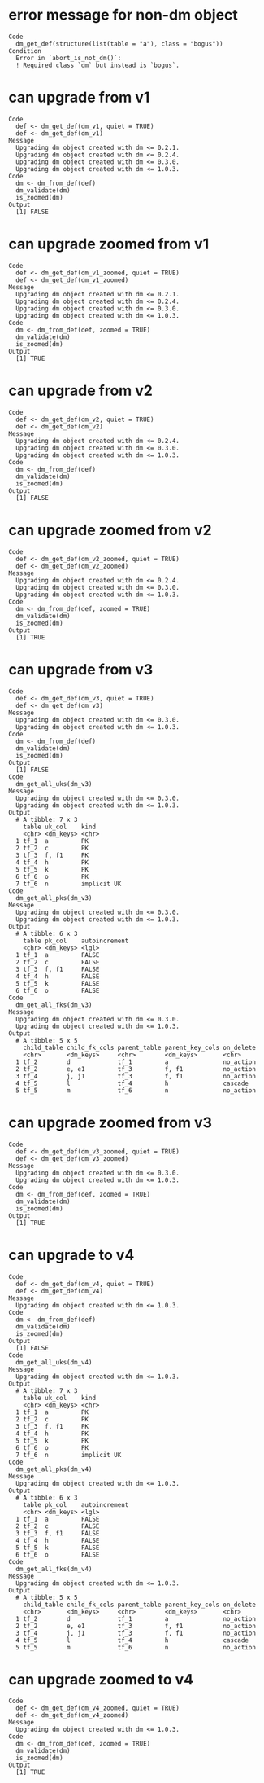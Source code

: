 # error message for non-dm object

    Code
      dm_get_def(structure(list(table = "a"), class = "bogus"))
    Condition
      Error in `abort_is_not_dm()`:
      ! Required class `dm` but instead is `bogus`.

# can upgrade from v1

    Code
      def <- dm_get_def(dm_v1, quiet = TRUE)
      def <- dm_get_def(dm_v1)
    Message
      Upgrading dm object created with dm <= 0.2.1.
      Upgrading dm object created with dm <= 0.2.4.
      Upgrading dm object created with dm <= 0.3.0.
      Upgrading dm object created with dm <= 1.0.3.
    Code
      dm <- dm_from_def(def)
      dm_validate(dm)
      is_zoomed(dm)
    Output
      [1] FALSE

# can upgrade zoomed from v1

    Code
      def <- dm_get_def(dm_v1_zoomed, quiet = TRUE)
      def <- dm_get_def(dm_v1_zoomed)
    Message
      Upgrading dm object created with dm <= 0.2.1.
      Upgrading dm object created with dm <= 0.2.4.
      Upgrading dm object created with dm <= 0.3.0.
      Upgrading dm object created with dm <= 1.0.3.
    Code
      dm <- dm_from_def(def, zoomed = TRUE)
      dm_validate(dm)
      is_zoomed(dm)
    Output
      [1] TRUE

# can upgrade from v2

    Code
      def <- dm_get_def(dm_v2, quiet = TRUE)
      def <- dm_get_def(dm_v2)
    Message
      Upgrading dm object created with dm <= 0.2.4.
      Upgrading dm object created with dm <= 0.3.0.
      Upgrading dm object created with dm <= 1.0.3.
    Code
      dm <- dm_from_def(def)
      dm_validate(dm)
      is_zoomed(dm)
    Output
      [1] FALSE

# can upgrade zoomed from v2

    Code
      def <- dm_get_def(dm_v2_zoomed, quiet = TRUE)
      def <- dm_get_def(dm_v2_zoomed)
    Message
      Upgrading dm object created with dm <= 0.2.4.
      Upgrading dm object created with dm <= 0.3.0.
      Upgrading dm object created with dm <= 1.0.3.
    Code
      dm <- dm_from_def(def, zoomed = TRUE)
      dm_validate(dm)
      is_zoomed(dm)
    Output
      [1] TRUE

# can upgrade from v3

    Code
      def <- dm_get_def(dm_v3, quiet = TRUE)
      def <- dm_get_def(dm_v3)
    Message
      Upgrading dm object created with dm <= 0.3.0.
      Upgrading dm object created with dm <= 1.0.3.
    Code
      dm <- dm_from_def(def)
      dm_validate(dm)
      is_zoomed(dm)
    Output
      [1] FALSE
    Code
      dm_get_all_uks(dm_v3)
    Message
      Upgrading dm object created with dm <= 0.3.0.
      Upgrading dm object created with dm <= 1.0.3.
    Output
      # A tibble: 7 x 3
        table uk_col    kind       
        <chr> <dm_keys> <chr>      
      1 tf_1  a         PK         
      2 tf_2  c         PK         
      3 tf_3  f, f1     PK         
      4 tf_4  h         PK         
      5 tf_5  k         PK         
      6 tf_6  o         PK         
      7 tf_6  n         implicit UK
    Code
      dm_get_all_pks(dm_v3)
    Message
      Upgrading dm object created with dm <= 0.3.0.
      Upgrading dm object created with dm <= 1.0.3.
    Output
      # A tibble: 6 x 3
        table pk_col    autoincrement
        <chr> <dm_keys> <lgl>        
      1 tf_1  a         FALSE        
      2 tf_2  c         FALSE        
      3 tf_3  f, f1     FALSE        
      4 tf_4  h         FALSE        
      5 tf_5  k         FALSE        
      6 tf_6  o         FALSE        
    Code
      dm_get_all_fks(dm_v3)
    Message
      Upgrading dm object created with dm <= 0.3.0.
      Upgrading dm object created with dm <= 1.0.3.
    Output
      # A tibble: 5 x 5
        child_table child_fk_cols parent_table parent_key_cols on_delete
        <chr>       <dm_keys>     <chr>        <dm_keys>       <chr>    
      1 tf_2        d             tf_1         a               no_action
      2 tf_2        e, e1         tf_3         f, f1           no_action
      3 tf_4        j, j1         tf_3         f, f1           no_action
      4 tf_5        l             tf_4         h               cascade  
      5 tf_5        m             tf_6         n               no_action

# can upgrade zoomed from v3

    Code
      def <- dm_get_def(dm_v3_zoomed, quiet = TRUE)
      def <- dm_get_def(dm_v3_zoomed)
    Message
      Upgrading dm object created with dm <= 0.3.0.
      Upgrading dm object created with dm <= 1.0.3.
    Code
      dm <- dm_from_def(def, zoomed = TRUE)
      dm_validate(dm)
      is_zoomed(dm)
    Output
      [1] TRUE

# can upgrade to v4

    Code
      def <- dm_get_def(dm_v4, quiet = TRUE)
      def <- dm_get_def(dm_v4)
    Message
      Upgrading dm object created with dm <= 1.0.3.
    Code
      dm <- dm_from_def(def)
      dm_validate(dm)
      is_zoomed(dm)
    Output
      [1] FALSE
    Code
      dm_get_all_uks(dm_v4)
    Message
      Upgrading dm object created with dm <= 1.0.3.
    Output
      # A tibble: 7 x 3
        table uk_col    kind       
        <chr> <dm_keys> <chr>      
      1 tf_1  a         PK         
      2 tf_2  c         PK         
      3 tf_3  f, f1     PK         
      4 tf_4  h         PK         
      5 tf_5  k         PK         
      6 tf_6  o         PK         
      7 tf_6  n         implicit UK
    Code
      dm_get_all_pks(dm_v4)
    Message
      Upgrading dm object created with dm <= 1.0.3.
    Output
      # A tibble: 6 x 3
        table pk_col    autoincrement
        <chr> <dm_keys> <lgl>        
      1 tf_1  a         FALSE        
      2 tf_2  c         FALSE        
      3 tf_3  f, f1     FALSE        
      4 tf_4  h         FALSE        
      5 tf_5  k         FALSE        
      6 tf_6  o         FALSE        
    Code
      dm_get_all_fks(dm_v4)
    Message
      Upgrading dm object created with dm <= 1.0.3.
    Output
      # A tibble: 5 x 5
        child_table child_fk_cols parent_table parent_key_cols on_delete
        <chr>       <dm_keys>     <chr>        <dm_keys>       <chr>    
      1 tf_2        d             tf_1         a               no_action
      2 tf_2        e, e1         tf_3         f, f1           no_action
      3 tf_4        j, j1         tf_3         f, f1           no_action
      4 tf_5        l             tf_4         h               cascade  
      5 tf_5        m             tf_6         n               no_action

# can upgrade zoomed to v4

    Code
      def <- dm_get_def(dm_v4_zoomed, quiet = TRUE)
      def <- dm_get_def(dm_v4_zoomed)
    Message
      Upgrading dm object created with dm <= 1.0.3.
    Code
      dm <- dm_from_def(def, zoomed = TRUE)
      dm_validate(dm)
      is_zoomed(dm)
    Output
      [1] TRUE

